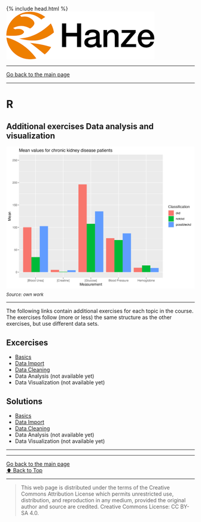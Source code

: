 {% include head.html %}
![Hanze](../hanze/hanze.png)

---

[Go back to the main page](../index.md)

---


# R

## Additional exercises Data analysis and visualization

![Pic](./impression/r_add.png)
*<sub>Source: own work</sub>*

---

The following links contain additional exercises for each topic in the course. The exercises follow (more or less) the same structure as the other exercises, but use different data sets.

## Excercises
- [Basics](./R_02_basics_add_exercises.html)
- [Data Import](./R_04_data_import_add_exercises.html)
- [Data Cleaning](./R_07_data_cleaning_add_exercises.html)
- Data Analysis (not available yet)
- Data Visualization (not available yet)

## Solutions

- [Basics](./R_02_basics_add_solutions.html)
- [Data Import](./R_04_data_import_add_solutions.html)
- [Data Cleaning](./R_07_data_cleaning_add_solutions.html)
- Data Analysis (not available yet)
- Data Visualization (not available yet)

---




---

[Go back to the main page](../index.md)  
<a href="#top">⬆️ Back to Top</a>  

---

>This web page is distributed under the terms of the Creative Commons Attribution License which permits unrestricted use, distribution, and reproduction in any medium, provided the original author and source are credited.
>Creative Commons License: CC BY-SA 4.0.

